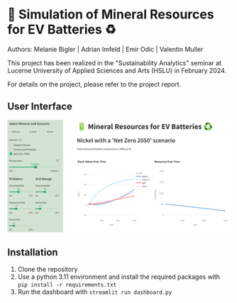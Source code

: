 # 🔋 Simulation of Mineral Resources for EV Batteries ♻️

Authors: Melanie Bigler | Adrian Imfeld | Emir Odic | Valentin Muller

This project has been realized in the "Sustainability Analytics" seminar at Lucerne University of Applied Sciences and Arts (HSLU) in February 2024.

For details on the project, please refer to the project report.

## User Interface

![](img/app.png)

## Installation

1. Clone the repository
2. Use a python 3.11 environment and install the required packages with `pip install -r requirements.txt`
3. Run the dashboard with `streamlit run dashboard.py`

